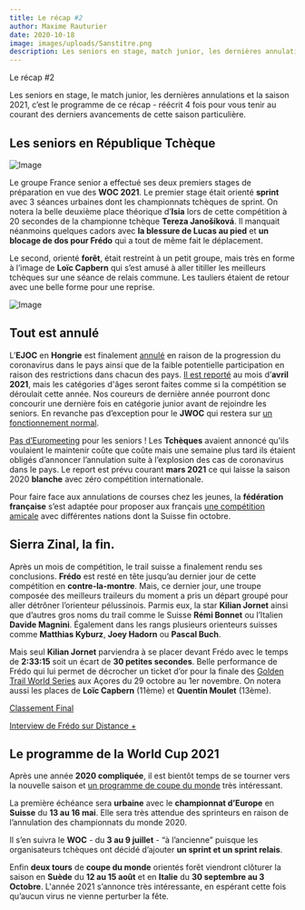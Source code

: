 ```yaml
---
title: Le récap #2
author: Maxime Rauturier
date: 2020-10-18
image: images/uploads/Sanstitre.png
description: Les seniors en stage, match junior, les dernières annulations et la saison 2021
---
```


Le récap #2

Les seniors en stage, le match junior, les dernières annulations et la saison 2021, c’est le programme de ce récap - réécrit 4 fois pour vous tenir au courant des derniers avancements de cette saison particulière.

## Les seniors en République Tchèque

![Image](images/uploads/Cspmax.PNG)

Le groupe France senior a effectué ses deux premiers stages de préparation en vue des **WOC 2021**. Le premier stage était orienté **sprint** avec 3 séances urbaines dont les championnats tchèques de sprint. On notera la belle deuxième place théorique d’**Isia** lors de cette compétition à 20 secondes de la championne tchèque **Tereza Janošíková**. Il manquait néanmoins quelques cadors avec **la blessure de Lucas au pied** et **un blocage de dos pour Frédo** qui a tout de même fait le déplacement.

Le second, orienté **forêt**, était restreint à un petit groupe, mais très en forme à l’image de **Loïc Capbern** qui s’est amusé à aller titiller les meilleurs tchèques sur une séance de relais commune. Les tauliers étaient de retour avec une belle forme pour une reprise.

![Image](images/uploads/Cforet.PNG)


## Tout est annulé

L’**EJOC** en **Hongrie** est finalement [annulé](https://orienteering.sport/european-junior-and-youth-orienteering-championships-cancelled/ff) en raison de la progression du coronavirus dans le pays ainsi que de la faible potentielle participation en raison des restrictions dans chacun des pays. [Il est reporté](https://orienteering.sport/changes-in-the-2021-junior-season-ejyoc-eyoc-and-jec-involved/) au mois d’**avril 2021**, mais les catégories d'âges seront faites comme si la compétition se déroulait cette année. Nos coureurs de dernière année pourront donc concourir une dernière fois en catégorie junior avant de rejoindre les seniors. En revanche pas d’exception pour le **JWOC** qui restera sur [un fonctionnement normal](https://orienteering.sport/junior-world-championships-participation-and-other-decisions-from-the-iof-council-meeting/).

[Pas d’Euromeeting](https://orienteering.sport/euromeeting-cancelled/) pour les seniors ! Les **Tchèques** avaient annoncé qu'ils voulaient le maintenir coûte que coûte mais une semaine plus tard ils étaient obligés d’annoncer l’annulation suite à l’explosion des cas de coronavirus dans le pays. Le report est prévu courant **mars 2021** ce qui laisse la saison 2020 **blanche** avec zéro compétition internationale.

Pour faire face aux annulations de courses chez les jeunes, la **fédération française** s’est adaptée pour proposer aux français [une compétition amicale](http://www.ffcorientation.fr/media/cms_page_media/5751/Annexe%205%20-%20avenant%20n%C2%B03%20(septembre%202020).pdf) avec différentes nations dont la Suisse fin octobre.

## Sierra Zinal, la fin.

Après un mois de compétition, le trail suisse a finalement rendu ses conclusions. **Frédo** est resté en tête jusqu’au dernier jour de cette compétition en **contre-la-montre**. Mais, ce dernier jour, une troupe composée des meilleurs traileurs du moment a pris un départ groupé pour aller détrôner l’orienteur pélussinois. Parmis eux, la star **Kilian Jornet** ainsi que d’autres gros noms du trail comme le Suisse **Rémi Bonnet** ou l’Italien **Davide Magnini**. Également dans les rangs plusieurs orienteurs suisses comme **Matthias Kyburz**, **Joey Hadorn** ou **Pascal Buch**. 

Mais seul **Kilian Jornet** parviendra à se placer devant Frédo avec le temps de **2:33:15** soit un écart de **30 petites secondes**. Belle performance de Frédo qui lui permet de décrocher un ticket d’or pour la finale des [Golden Trail World Series](https://www.goldentrailseries.com/fr/) aux Açores du 29 octobre au 1er novembre. On notera aussi les places de **Loïc Capbern** (11ème) et **Quentin Moulet** (13ème).

[Classement Final](https://www.datasport.com/live/ranking/?racenr=221055#1_88DC79)

[Interview de Frédo sur Distance +](https://distances.plus/athletes/frederic-tranchand-sierrezinal-orientation-kilian-jornet/) 

## Le programme de la World Cup 2021
Après une année **2020 compliquée**, il est bientôt temps de se tourner vers la nouvelle saison et [un programme de coupe du monde](https://orienteering.sport/world-cup-2021-back-on-track/) très intéressant. 

La première échéance sera **urbaine** avec le **championnat d’Europe** en **Suisse** du **13 au 16 mai**. Elle sera très attendue des sprinteurs en raison de l’annulation des championnats du monde 2020. 

Il s’en suivra le **WOC** - du **3 au 9 juillet** - “à l’ancienne” puisque les organisateurs tchèques ont décidé d’ajouter **un sprint et un sprint relais**. 

Enfin **deux tours** de **coupe du monde** orientés forêt viendront clôturer la saison en **Suède** du **12 au 15 août** et en **Italie** du **30 septembre au 3 Octobre**. L'année 2021 s’annonce très intéressante, en espérant cette fois qu’aucun virus ne vienne perturber la fête.